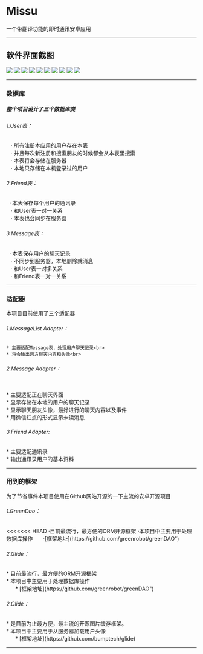 # Missu
一个带翻译功能的即时通讯安卓应用
_____________________________


<h2>软件界面截图</h2>

![](https://github.com/qolpanjan/Missu/blob/master/raw/img/1.png)
![](https://github.com/qolpanjan/Missu/blob/master/raw/img/2.png)
![](https://github.com/qolpanjan/Missu/blob/master/raw/img/3.png)
![](https://github.com/qolpanjan/Missu/blob/master/raw/img/1-2.png)
![](https://github.com/qolpanjan/Missu/blob/master/raw/img/1-3.png)
![](https://github.com/qolpanjan/Missu/blob/master/raw/img/2-1.png)
![](https://github.com/qolpanjan/Missu/blob/master/raw/img/2-2.png)
![](https://github.com/qolpanjan/Missu/blob/master/raw/img/3-1.png)
![](https://github.com/qolpanjan/Missu/blob/master/raw/img/3-2.png)
![](https://github.com/qolpanjan/Missu/blob/master/raw/img/3-3.png)

<hr>
<h3>数据库</h3>
<h5>整个项目设计了三个数据库类</h5>
<h6>1.User表：</h6>
    · 所有注册本应用的用户存在本表<br>
    · 并且每次新注册和搜索朋友的时候都会从本表里搜索<br>
    · 本表将会存储在服务器<br>
    · 本地只存储在本机登录过的用户<br>
<h6>2.Friend表：</h6>
    · 本表保存每个用户的通讯录<br>
    · 和User表一对一关系<br>
    · 本表也会同步在服务器<br>
<h6>3.Message表：</h6>
    · 本表保存用户的聊天记录<br>
    · 不同步到服务器，本地删除就消息<br>
    · 和User表一对多关系<br>
    · 和Friend表一对一关系<br>
<hr>

<h3>适配器</h3>
本项目目前使用了三个适配器
<h6>1.MessageList Adapter：</h6>

    * 主要适配Message表，处理用户聊天记录<br>
    * 将会输出两方聊天内容和头像<br>
<h6>2.Message Adapter：</h6><br>
    * 主要适配正在聊天界面<br>
    * 显示存储在本地的用户的聊天记录<br>
    * 显示聊天朋友头像，最好进行的聊天内容以及事件<br>
    * 用微信红点的形式显示未读消息<br>
<h6>3.Friend Adapter:</h6>
    * 主要适配通讯录<br>
    * 输出通讯录用户的基本资料<br>

<hr>


<h3>用到的框架</h3>
为了节省事件本项目使用在Github网站开源的一下主流的安卓开源项目
<h6>1.GreenDao：</h6>
<<<<<<< HEAD
        ·目前最流行，最方便的ORM开源框架
        ·本项目中主要用于处理数据库操作
        ·[框架地址](https://github.com/greenrobot/greenDAO")<br/>

<h6>2.Glide：</h6>
        * 目前最流行，最方便的ORM开源框架<br>
        * 本项目中主要用于处理数据库操作<br>
        * [框架地址](https://github.com/greenrobot/greenDAO")<br>

<h6>2.Glide：</h6>
        * 是目前为止最方便，最主流的开源图片缓存框架。<br>
        * 本项目中主要用于从服务器加载用户头像<br>
        * [框架地址](https://github.com/bumptech/glide)<br>
<hr>
